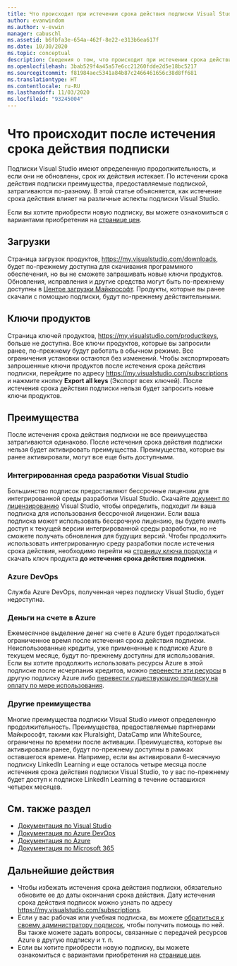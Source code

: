 ```yaml
---
title: Что происходит при истечении срока действия подписки Visual Studio | Документация Майкрософт
author: evanwindom
ms.author: v-evwin
manager: cabuschl
ms.assetid: b6fbfa3e-654a-462f-8e22-e313b6ea617f
ms.date: 10/30/2020
ms.topic: conceptual
description: Сведения о том, что происходит при истечении срока действия подписки Visual Studio
ms.openlocfilehash: 3bab529f4a45a57e6cc21260fdde2d5e18bc5217
ms.sourcegitcommit: f81984aec5341a84b87c2466461656c38d8ff681
ms.translationtype: HT
ms.contentlocale: ru-RU
ms.lasthandoff: 11/03/2020
ms.locfileid: "93245004"
---
```

# <a name="what-happens-when-your-subscription-expires"></a>Что происходит после истечения срока действия подписки
Подписки Visual Studio имеют определенную продолжительность, и если они не обновлены, срок их действия истекает.  По истечении срока действия подписки преимущества, предоставляемые подпиской, затрагиваются по-разному.  В этой статье объясняется, как истечение срока действия влияет на различные аспекты подписки Visual Studio. 

Если вы хотите приобрести новую подписку, вы можете ознакомиться с вариантами приобретения на [странице цен](https://visualstudio.microsoft.com/vs/pricing).

## <a name="downloads"></a>Загрузки
Страница загрузок продуктов, <https://my.visualstudio.com/downloads>, будет по-прежнему доступна для скачивания программного обеспечения, но вы не сможете запрашивать новые ключи продуктов.  Обновления, исправления и другие средства могут быть по-прежнему доступны в [Центре загрузки Майкрософт](https://www.microsoft.com/downloads).  Продукты, которые вы ранее скачали с помощью подписки, будут по-прежнему действительными.

## <a name="product-keys"></a>Ключи продуктов
Страница ключей продуктов, <https://my.visualstudio.com/productkeys>, больше не доступна.  Все ключи продуктов, которые вы запросили ранее, по-прежнему будут работать в обычном режиме.  Все ограничения установки остаются без изменений.  Чтобы экспортировать запрошенные ключи продуктов после истечения срока действия подписки, перейдите по адресу <https://my.visualstudio.com/subscriptions> и нажмите кнопку **Export all keys** (Экспорт всех ключей).  После истечения срока действия подписки нельзя будет запросить новые ключи продуктов.

## <a name="benefits"></a>Преимущества 
После истечения срока действия подписки не все преимущества затрагиваются одинаково.  После истечения срока действия подписки нельзя будет активировать преимущества.  Преимущества, которые вы ранее активировали, могут все еще быть доступными.  

### <a name="visual-studio-ide"></a>Интегрированная среда разработки Visual Studio
Большинство подписок предоставляют бессрочные лицензии для интегрированной среды разработки Visual Studio. Скачайте [документ по лицензированию](https://aka.ms/vslicensing) Visual Studio, чтобы определить, подходит ли ваша подписка для использования бессрочной лицензии.  Если ваша подписка может использовать бессрочную лицензию, вы будете иметь доступ к текущей версии интегрированной среды разработки, но не сможете получать обновления для будущих версий. Чтобы продолжить использовать интегрированную среду разработки после истечения срока действия, необходимо перейти на [страницу ключа продукта](https://my.visualstudio.com/productkeys) и скачать ключ продукта **до истечения срока действия подписки**.

### <a name="azure-devops"></a>Azure DevOps
Служба Azure DevOps, полученная через подписку Visual Studio, будет недоступна.  

### <a name="azure-credits"></a>Деньги на счете в Azure
Ежемесячное выделение денег на счете в Azure будет продолжаться ограниченное время после истечения срока действия подписки.  Неиспользованные кредиты, уже примененные к подписке Azure в текущем месяце, будут по-прежнему доступны для использования.  Если вы хотите продолжить использовать ресурсы Azure в этой подписке после исчерпания кредитов, можно [перенести эти ресурсы](/azure/azure-resource-manager/management/move-resource-group-and-subscription) в другую подписку Azure либо [перевести существующую подписку на оплату по мере использования](/azure/cost-management-billing/manage/spending-limit#remove-the-spending-limit-in-azure-portal).

### <a name="other-benefits"></a>Другие преимущества 
Многие преимущества подписки Visual Studio имеют определенную продолжительность.  Преимущества, предоставляемые партнерами Майкрософт, такими как Pluralsight, DataCamp или WhiteSource, ограничены по времени после активации.  Преимущества, которые вы активировали ранее, будут по-прежнему доступны в рамках оставшегося времени.  Например, если вы активировали 6-месячную подписку LinkedIn Learning и еще осталось четыре месяца после истечения срока действия подписки Visual Studio, то у вас по-прежнему будет доступ к подписке LinkedIn Learning в течение оставшихся четырех месяцев.  

## <a name="see-also"></a>См. также раздел
- [Документация по Visual Studio](/visualstudio/)
- [Документация по Azure DevOps](/azure/devops/)
- [Документация по Azure](/azure/)
- [Документация по Microsoft 365](/microsoft-365/)

## <a name="next-steps"></a>Дальнейшие действия
- Чтобы избежать истечения срока действия подписки, обязательно обновите ее до даты окончания срока действия.  Дату истечения срока действия подписок можно узнать по адресу <https://my.visualstudio.com/subscriptions>.
- Если у вас рабочая или учебная подписка, вы можете [обратиться к своему администратору подписок](contact-my-admin.md), чтобы получить помощь по ней. Вы также можете задать вопросы, связанные с передачей ресурсов Azure в другую подписку и т. п.
- Если вы хотите приобрести новую подписку, вы можете ознакомиться с вариантами приобретения на [странице цен](https://visualstudio.microsoft.com/vs/pricing).